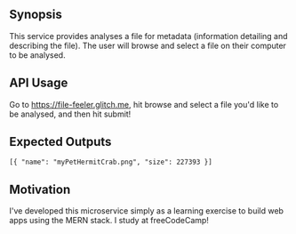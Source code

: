 ## Synopsis

This service provides analyses a file for metadata (information detailing and describing the file). The user will browse and select a file on their computer to be analysed.

## API Usage

Go to https://file-feeler.glitch.me, hit browse and select a file you'd like to be analysed, and then hit submit!

## Expected Outputs

`[{ "name": "myPetHermitCrab.png", "size": 227393 }]`


## Motivation

I've developed this microservice simply as a learning exercise to build web apps using the MERN stack. I study at freeCodeCamp!
